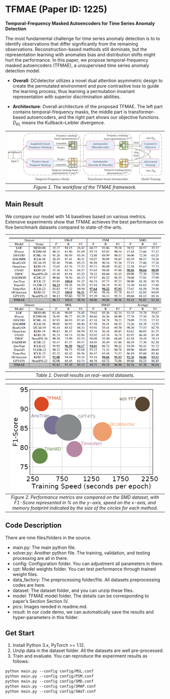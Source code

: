 # TFMAE (Paper ID: 1225)

**Temporal-Frequency Masked Autoencoders for Time Series Anomaly Detection**



The most fundamental challenge for time series anomaly detection is to to identify observations that differ significantly from the remaining observations. Reconstruction-based methods still dominate, but the representation learning with anomalies bias and distribution shifts might hurt the performance. In this paper, we propose temporal-frequency masked autoencoders (TFMAE), a unsupervised time series anomaly detection model.

- **Overall**: DCdetector utilizes a novel dual attention asymmetric design to create the permutated environment and pure contrastive loss to guide the learning process, thus learning a permutation invariant representation with superior discrimination abilities.

- **Architecture**: Overall architecture of the proposed TFMAE. The left part contains temporal-frequency masks, the middle part is transformer-based autoencoders, and the right part shows our objective functions. $D_{KL}$ means the Kullback–Leibler divergence.

|![Figure1](pics/model.png)|
|:--:| 
| *Figure 1. The workflow of the TFMAE framework.* |


## Main Result
We compare our model with 14 baselines based on various metrics. Extensive experiments show that TFMAE achieves the best performance on five benchmark datasets compared to state-of-the-arts.

|![Figure1](pics/mainres.png)|
|:--:| 
| *Table 1. Overall results on real-world datasets.* |

|![image](pics/eff.png)|
|:--:|
| *Figure 2. Performance metrics are compared on the SMD dataset, with F1-Score represented in $\%$ on the $y$-axis, speed on the $x$-axis, and memory footprint indicated by the size of the circles for each method.* |


## Code Description
There are nine files/folders in the source.

- main.py: The main python file.
- solver.py: Another python file. The training, validation, and testing processing are all in there.
- config: Configuration folder. You can adjustment all parameters in there.
- cpt: Model weights folder. You can test performance through trained weight files.
- data_factory: The preprocessing folder/file. All datasets preprocessing codes are here.
- dataset: The dataset folder, and you can unzip these files.
- model: TFMAE model folder. The details can be corresponding to paper’s Section Section IV.
- pics: Images needed in readme.md.
- result: In our code demo, we can automatically save the results and hyper-parameters in this folder.


## Get Start
1. Install Python 3.x, PyTorch >= 1.12.
2. Unzip data in the dataset folder. All the datasets are well pre-processed.
3. Train and evaluate. You can reproduce the experiment results as follows:

```base
python main.py --config config/MSL.conf
python main.py --config config/PSM.conf
python main.py --config config/SMD.conf
python main.py --config config/SMAP.conf
python main.py --config config/SWaT.conf
```